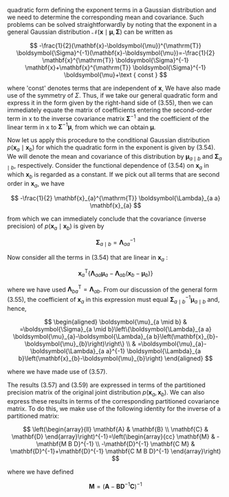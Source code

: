quadratic form defining the exponent terms in a Gaussian distribution and we need to determine the corresponding mean and covariance. Such problems can be solved straightforwardly by noting that the exponent in a general Gaussian distribution $\mathcal{N}(\mathbf{x} \mid \boldsymbol{\mu}, \boldsymbol{\Sigma})$ can be written as

$$
-\frac{1}{2}(\mathbf{x}-\boldsymbol{\mu})^{\mathrm{T}} \boldsymbol{\Sigma}^{-1}(\mathbf{x}-\boldsymbol{\mu})=-\frac{1}{2} \mathbf{x}^{\mathrm{T}} \boldsymbol{\Sigma}^{-1} \mathbf{x}+\mathbf{x}^{\mathrm{T}} \boldsymbol{\Sigma}^{-1} \boldsymbol{\mu}+\text { const }
$$

where 'const' denotes terms that are independent of $\mathbf{x}$, We have also made use of the symmetry of $\Sigma$. Thus, if we take our general quadratic form and express it in the form given by the right-hand side of (3.55), then we can immediately equate the matrix of coefficients entering the second-order term in $\mathrm{x}$ to the inverse covariance matrix $\boldsymbol{\Sigma}^{-1}$ and the coefficient of the linear term in $\mathrm{x}$ to $\boldsymbol{\Sigma}^{-1} \boldsymbol{\mu}$, from which we can obtain $\boldsymbol{\mu}$.

Now let us apply this procedure to the conditional Gaussian distribution $p\left(\mathbf{x}_{a} \mid \mathbf{x}_{b}\right)$ for which the quadratic form in the exponent is given by (3.54). We will denote the mean and covariance of this distribution by $\boldsymbol{\mu}_{a \mid b}$ and $\boldsymbol{\Sigma}_{a \mid b}$, respectively. Consider the functional dependence of (3.54) on $\mathbf{x}_{a}$ in which $\mathbf{x}_{b}$ is regarded as a constant. If we pick out all terms that are second order in $\mathbf{x}_{a}$, we have

$$
-\frac{1}{2} \mathbf{x}_{a}^{\mathrm{T}} \boldsymbol{\Lambda}_{a a} \mathbf{x}_{a}
$$

from which we can immediately conclude that the covariance (inverse precision) of $p\left(\mathbf{x}_{a} \mid \mathbf{x}_{b}\right)$ is given by

$$
\boldsymbol{\Sigma}_{a \mid b}=\boldsymbol{\Lambda}_{a a}^{-1}
$$

Now consider all the terms in (3.54) that are linear in $\mathbf{x}_{a}$ :

$$
\mathbf{x}_{a}^{\mathrm{T}}\left\{\boldsymbol{\Lambda}_{a a} \boldsymbol{\mu}_{a}-\boldsymbol{\Lambda}_{a b}\left(\mathbf{x}_{b}-\boldsymbol{\mu}_{b}\right)\right\}
$$

where we have used $\boldsymbol{\Lambda}_{b a}^{\mathrm{T}}=\boldsymbol{\Lambda}_{a b}$. From our discussion of the general form (3.55), the coefficient of $\mathbf{x}_{a}$ in this expression must equal $\boldsymbol{\Sigma}_{a \mid b}^{-1} \boldsymbol{\mu}_{a \mid b}$ and, hence,

$$
\begin{aligned}
\boldsymbol{\mu}_{a \mid b} & =\boldsymbol{\Sigma}_{a \mid b}\left\{\boldsymbol{\Lambda}_{a a} \boldsymbol{\mu}_{a}-\boldsymbol{\Lambda}_{a b}\left(\mathbf{x}_{b}-\boldsymbol{\mu}_{b}\right)\right\} \\
& =\boldsymbol{\mu}_{a}-\boldsymbol{\Lambda}_{a a}^{-1} \boldsymbol{\Lambda}_{a b}\left(\mathbf{x}_{b}-\boldsymbol{\mu}_{b}\right)
\end{aligned}
$$

where we have made use of (3.57).

The results (3.57) and (3.59) are expressed in terms of the partitioned precision matrix of the original joint distribution $p\left(\mathbf{x}_{a}, \mathbf{x}_{b}\right)$. We can also express these results in terms of the corresponding partitioned covariance matrix. To do this, we make use of the following identity for the inverse of a partitioned matrix:

$$
\left(\begin{array}{ll}
\mathbf{A} & \mathbf{B} \\
\mathbf{C} & \mathbf{D}
\end{array}\right)^{-1}=\left(\begin{array}{cc}
\mathbf{M} & -\mathbf{M B D}^{-1} \\
-\mathbf{D}^{-1} \mathbf{C M} & \mathbf{D}^{-1}+\mathbf{D}^{-1} \mathbf{C M B D}^{-1}
\end{array}\right)
$$

where we have defined

$$
\mathbf{M}=\left(\mathbf{A}-\mathbf{B D}^{-1} \mathbf{C}\right)^{-1}
$$